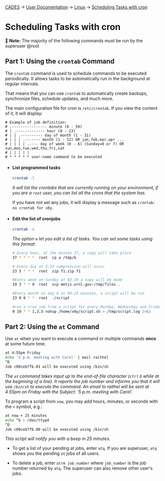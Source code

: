 [CADES](http://support.cades.ornl.gov/) → [User Documentation](../README.md) → [Linux](linux-intro.md) → [Scheduling Tasks with cron](scheduling-cron.md)

# Scheduling Tasks with cron

📝 **Note:** The majority of the following commands must be run by the superuser @root

## Part 1: Using the `crontab` Command

The `crontab` command is used to schedule commands to be executed periodically. It allows tasks to be automatically run in the background at regular intervals.

That means that you can use `crontab` to automatically create backups, synchronize files, schedule updates, and much more.

The main configuration file for cron is `/etc/crontab`. If you view the content of it, it will display:

```
# Example of job definition:
# .---------------- minute (0 - 59)
# | .------------- hour (0 - 23)
# | | .---------- day of month (1 - 31)
# | | | .------- month (1 - 12) OR jan,feb,mar,apr ...
# | | | | .---- day of week (0 - 6) (Sunday=0 or 7) OR sun,mon,tue,wed,thu,fri,sat
# | | | | |
# * * * * * user-name command to be executed
```

- #### List programmed tasks

  ```bash
  crontab -l
  ```

  _It will list the crontabs that are currently running on your environment, if you are a `root` user, you can list all the crons that the system has._

  If you have not set any jobs, it will display a message such as `crontab: no crontab for x0y`.

- #### Edit the list of cronjobs

  ```bash
  crontab -e
  ```

  _The option `e` let you edit a list of tasks. You can set some tasks using this format:_

  ```bash
  # Every hour, at the minute 37, a copy will take place
  37 * * * *  root  cp a /tmp/b

  # Every day at 5:23 compression will occur
  23 5 * * *  root  zip f1.zip f1

  #Every week on Sunday at 03:19 a copy will be made
  19 3 * * 0  root  scp metis.ornl.gov:/tmp/files .

  #Every month on day 6 at 00:23 minutes, a script will be run
  23 0 6 * *  root  ./script

  #run a cron job from a script for every Monday, Wednesday and Friday at 7:00 pm
  0 19 * * 1,3,5 nohup /home/x0y/script.sh > /tmp/script.log 2>&1
  ```

## Part 2: Using the `at` Command

Use `at` when you want to execute a command or multiple commands **once** at some future time.

```bash
at 4:55pm Friday
echo '5 p.m. meeting with Carol' | mail raithel
^D
Job c00ceb7fb.01 will be executed using /bin/sh
```

_The `at` command takes input up to the end-of-file character (`ctrl` `D` while at the beginning of a line). It reports the job number and informs you that it will use `/bin/sh` to execute the command. An email to raithel will be sent at 4:55pm on Friday with the Subject: '5 p.m. meeting with Carol'._

To program a script from `now`, you may add hours, minutes, or seconds with the `+` symbol, e.g.:

```bash
at now + 25 minutes
echo ^G > /dev/ttyp4
^D
Job c00ceb7fb.00 will be executed using /bin/sh
```

_This script will notify you with a beep in 25 minutes._

- To get a list of your pending at jobs, enter `atq`. If you are superuser, `atq` shows you the pending `at` jobs of all users.

- To delete a job, enter `atrm job_number` where `job_number` is the job number returned by `atq`. The superuser can also remove other user's jobs.
